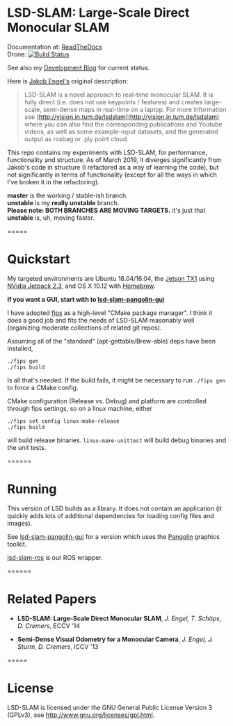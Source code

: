 # LSD-SLAM: Large-Scale Direct Monocular SLAM

Documentation at: [ReadTheDocs](https://lsd-slam.readthedocs.io/en/latest/) <br>
Drone: [![Build Status](https://github.drone.camhd.science/api/badges/apl-ocean-engineering/lsd-slam/status.svg)](https://github.drone.camhd.science/apl-ocean-engineering/lsd-slam)

See also my [Development Blog](http://staff.washington.edu/amarburg/site/) for current status.

Here is [Jakob Engel's](https://github.com/tum-vision/lsd_slam) original description:

> LSD-SLAM is a novel approach to real-time monocular SLAM. It is fully direct
> (i.e. does not use keypoints / features) and creates large-scale,
> semi-dense maps in real-time on a laptop. For more information see
> [http://vision.in.tum.de/lsdslam](http://vision.in.tum.de/lsdslam)
> where you can also find the corresponding publications and Youtube videos, as well as some
> example-input datasets, and the generated output as rosbag or .ply point cloud.

This repo contains my experiments with LSD-SLAM, for performance, functionality
and structure.   As of March 2019, it diverges significantly from Jakob's code
in structure (I refactored as a way of learning the code),
but not significantly in terms of functionality (except for all the ways in which
I've broken it in the refactoring).

**master**  is the working / stable-ish branch.   
**unstable** is my **really unstable** branch.   
**Please note: BOTH BRANCHES ARE MOVING TARGETS.**  it's just that **unstable** is, uh, moving faster.

=====
# Quickstart

My targeted environments are Ubuntu 18.04/16.04,
the [Jetson TX1](http://www.nvidia.com/object/jetson-tx1-module.html) using [NVidia Jetpack 2.3](https://developer.nvidia.com/embedded/jetpack), and OS X 10.12 with [Homebrew](http://brew.sh/).

__If you want a GUI, start with to [lsd-slam-pangolin-gui](https://github.com/amarburg/lsd-slam-pangolin-gui)__

I have adopted [fips](http://floooh.github.io/fips/index.html) as a
high-level "CMake package manager".  I think it does a good job and fits
the needs of LSD-SLAM reasonably well (organizing moderate collections of
related git repos).

Assuming all of the "standard" (apt-gettable/Brew-able) deps have been installed,

    ./fips gen
    ./fips build

Is all that's needed.   If the build fails, it might be necessary to run
`./fips gen` to force a CMake config.

CMake configuration (Release vs. Debug) and platform are controlled through
fips settings, so on a linux machine, either

    ./fips set config linux-make-release
    ./fips build

will build release binaries.  `linux-make-unittest` will build debug binaries and the unit tests.

======
# Running

This version of LSD builds as a library.  It does not contain an application
(it quickly adds lots of additional dependencies for loading config files
and images).

See [lsd-slam-pangolin-gui](https://github.com/amarburg/lsd-slam-pangolin-gui) for a
version which uses the [Pangolin](https://github.com/stevenlovegrove/Pangolin) graphics toolkit.

[lsd-slam-ros](https://gitlab.com/apl-ocean-engineering/lsd-slam/lsd-slam-ros) is
our ROS wrapper.

======
# Related Papers
* **LSD-SLAM: Large-Scale Direct Monocular SLAM**, *J. Engel, T. Schöps, D. Cremers*, ECCV '14

* **Semi-Dense Visual Odometry for a Monocular Camera**, *J. Engel, J. Sturm, D. Cremers*, ICCV '13

=====
# License

LSD-SLAM is licensed under the GNU General Public License Version 3 (GPLv3),
see http://www.gnu.org/licenses/gpl.html.
